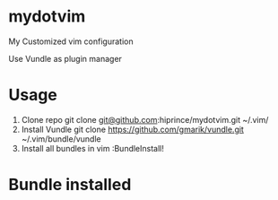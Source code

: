 mydotvim
========

My Customized vim configuration

Use Vundle as plugin manager

Usage
============================
1. Clone repo
git clone git@github.com:hiprince/mydotvim.git ~/.vim/
2. Install Vundle
git clone https://github.com/gmarik/vundle.git ~/.vim/bundle/vundle
3. Install all bundles in vim
:BundleInstall!

Bundle installed
============================


